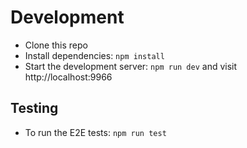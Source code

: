 # Development

- Clone this repo
- Install dependencies: `npm install`
- Start the development server: `npm run dev` and visit http://localhost:9966

## Testing
- To run the E2E tests: `npm run test`
